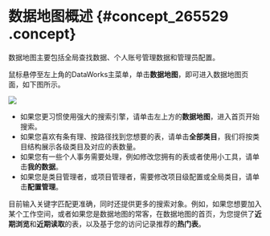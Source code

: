 # 数据地图概述 {#concept_265529 .concept}

数据地图主要包括全局查找数据、个人账号管理数据和管理员配置。

鼠标悬停至左上角的DataWorks主菜单，单击**数据地图**，即可进入数据地图页面，如下图所示。

![](http://static-aliyun-doc.oss-cn-hangzhou.aliyuncs.com/assets/img/219473/155840423947347_zh-CN.png)

-   如果您更习惯使用强大的搜索引擎，请单击左上方的**数据地图**，进入首页开始搜索。
-   如果您喜欢有条有理、按路径找到您想要的表，请单击**全部类目**，我们将按类目结构展示各级类目及对应的表数量。
-   如果您有一些个人事务需要处理，例如修改您拥有的表或者使用小工具，请单击**我的数据**。
-   如果您是类目管理者，或项目管理者，需要修改项目级配置或全局类目，请单击**配置管理**。

目前输入关键字匹配更准确，同时还提供更多的搜索对象。例如，如果您想要加入某个工作空间，或者如果您是数据地图的常客，在数据地图的首页，为您提供了**近期浏览**和**近期读取**的表，以及基于您的访问记录推荐的**热门表**。

